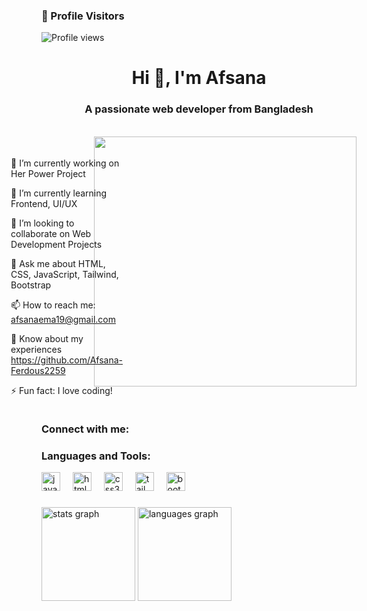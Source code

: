 ### 👀 Profile Visitors

![Profile views](https://komarev.com/ghpvc/?username=Afsana-Ferdous2259&color=blue)


<h1 align="center">Hi 👋, I'm Afsana</h1>
<h3 align="center">A passionate web developer from Bangladesh</h3><br>
<img align="right" height="400"  width="420" background: transparent; src="https://i.pinimg.com/originals/7e/b2/49/7eb249f2fd2e58e9ad6dd60ef892971b.gif"  />

<section style="display: flex; flex-wrap: wrap; gap: 20px; justify-content: center;">
  <div style="flex: 1; text-align: center;">
  </div>
  <div style="flex: 2; text-align: left;">
    <p>🔭 I’m currently working on Her Power Project</p>
    <p>🌱 I’m currently learning Frontend, UI/UX</p>
    <p>👯 I’m looking to collaborate on Web Development Projects</p>
    <p>💬 Ask me about HTML, CSS, JavaScript, Tailwind, Bootstrap</p>
    <p>📫 How to reach me: <a href="mailto:afsanaema19@gmail.com">afsanaema19@gmail.com</a></p>
   <p>📄 Know about my experiences <a href="https://github.com/Afsana-Ferdous2259">https://github.com/Afsana-Ferdous2259</a></p>
    <p>⚡ Fun fact: I love coding!</p>
  </div>
</section>

<h3 align="left">Connect with me:</h3>
<h3 align="left">Languages and Tools:</h3>

<div align="left">
<img src="https://cdn.jsdelivr.net/gh/devicons/devicon/icons/javascript/javascript-original.svg" height="30" alt="javascript logo" />
<img width="12" />
<img src="https://cdn.jsdelivr.net/gh/devicons/devicon/icons/html5/html5-original.svg" height="30" alt="html5 logo" />
<img width="12" />
<img src="https://cdn.jsdelivr.net/gh/devicons/devicon/icons/css3/css3-original.svg" height="30" alt="css3 logo" />
<img width="12" />
<img src="https://www.vectorlogo.zone/logos/tailwindcss/tailwindcss-icon.svg" height="30" alt="tailwindcss logo" />
<img width="12" />
<img src="https://cdn.jsdelivr.net/gh/devicons/devicon/icons/bootstrap/bootstrap-original.svg" height="30" alt="bootstrap logo" />

</div>


###

<div align="left">
  <img src="https://github-readme-stats.vercel.app/api?username=Afsana-Ferdous2259&hide_title=false&hide_rank=false&show_icons=true&include_all_commits=true&count_private=true&disable_animations=false&theme=dracula&locale=en&hide_border=false" height="150" alt="stats graph"  />
  <img src="https://github-readme-stats.vercel.app/api/top-langs?username=Afsana-Ferdous2259&locale=en&hide_title=false&layout=compact&card_width=320&langs_count=5&theme=dracula&hide_border=false" height="150" alt="languages graph"  />
</div>

###


###


###


###




###

